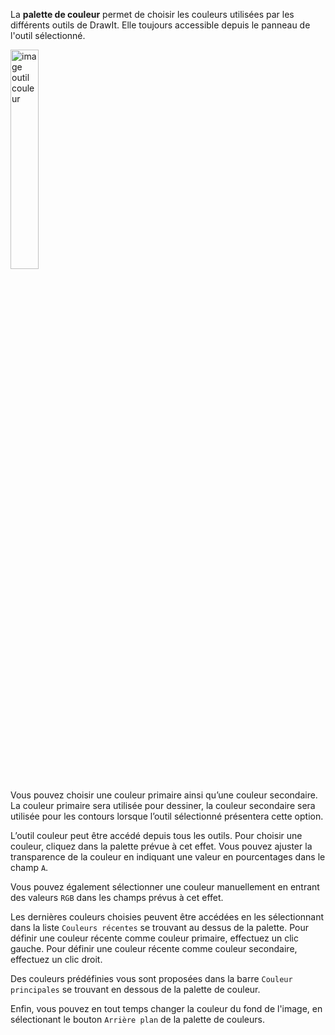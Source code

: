 La **palette de couleur** permet de choisir les couleurs utilisées par les différents outils de DrawIt. Elle toujours accessible depuis le panneau de l'outil sélectionné.

<img src="../../assets/doc/imgs/outilCouleur.png" class="doc-fig, floatLeft" title="Panneau de l'outil couleur" alt="image outil couleur" width="30%">

Vous pouvez choisir une couleur primaire ainsi qu’une couleur secondaire. La couleur primaire sera utilisée pour dessiner, la couleur secondaire sera utilisée pour les contours lorsque l’outil sélectionné présentera cette option.

L’outil couleur peut être accédé depuis tous les outils. Pour choisir une couleur, cliquez dans la palette prévue à cet effet. Vous pouvez ajuster la transparence de la couleur en indiquant une valeur en pourcentages dans le champ `A`.

Vous pouvez également sélectionner une couleur manuellement en entrant des valeurs `RGB` dans les champs prévus à cet effet. 

Les dernières couleurs choisies peuvent être accédées en les sélectionnant dans la liste `Couleurs récentes` se trouvant au dessus de la palette. Pour définir une couleur récente comme couleur primaire, effectuez un clic gauche. Pour définir une couleur récente comme couleur secondaire, effectuez un clic droit.

Des couleurs prédéfinies vous sont proposées dans la barre `Couleur principales` se trouvant en dessous de la palette de couleur.

Enfin, vous pouvez en tout temps changer la couleur du fond de l'image, en sélectionant le bouton `Arrière plan` de la palette de couleurs.
